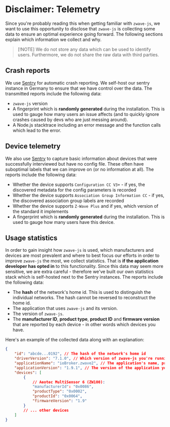 # Disclaimer: Telemetry

Since you're probably reading this when getting familiar with `zwave-js`, we want to use this opportunity to disclose that `zwave-js` is collecting some data to ensure an optimal experience going forward. The following sections explain which information we collect and why.

> [!NOTE] We do not store any data which can be used to identify users. Furthermore, we do not share the raw data with third parties.

## Crash reports

We use [Sentry](https://sentry.io) for automatic crash reporting. We self-host our sentry instance in Germany to ensure that we have control over the data. The transmitted reports include the following data:

-   `zwave-js` version
-   A fingerprint which is **randomly generated** during the installation. This is used to gauge how many users an issue affects (and to quickly ignore crashes caused by devs who are just messing around).
-   A Node.js stacktrace including an error message and the function calls which lead to the error.

## Device telemetry

We also use [Sentry](https://sentry.io) to capture basic information about devices that were successfully interviewed but have no config file. These often have suboptimal labels that we can improve on (or no information at all). The reports include the following data:

-   Whether the device supports `Configuration CC V3+` - if yes, the discovered metadata for the config parameters is recorded
-   Whether the device supports `Association Group Information CC` - if yes, the discovered association group labels are recorded
-   Whether the device supports `Z-Wave Plus` and if yes, which version of the standard it implements
-   A fingerprint which is **randomly generated** during the installation. This is used to gauge how many users have this device.

## Usage statistics

In order to gain insight how `zwave-js` is used, which manufacturers and devices are most prevalent and where to best focus our efforts in order to improve `zwave-js` the most, we collect statistics. That is **if the application developer has opted in** to this functionality. Since this data may seem more sensitive, we are extra careful - therefore we've built our own statistics stack which is self-hosted next to the Sentry instances. The reports include the following data:

-   The **hash** of the network's home id. This is used to distinguish the individual networks. The hash cannot be reversed to reconstruct the home id.
-   The application that uses `zwave-js` and its version.
-   The version of `zwave-js`.
-   The **manufacturer ID**, **product type**, **product ID** and **firmware version** that are reported by each device - in other words which devices you have.

Here's an example of the collected data along with an explanation:

```json
{
	"id": "abcde...0192", // The hash of the network's home id
	"driverVersion": "7.1.0", // Which version of zwave-js you're running
	"applicationName": "ioBroker.zwave2", // The application's name, provided by the application
	"applicationVersion": "1.9.1", // The version of the application you're using
	"devices": [
		{
			// Aeotec MultiSensor 6 (ZW100):
			"manufacturerId": "0x0086",
			"productType": "0x0002",
			"productId": "0x0064",
			"firmwareVersion": "1.9"
		}
		// ... other devices
	]
}
```
